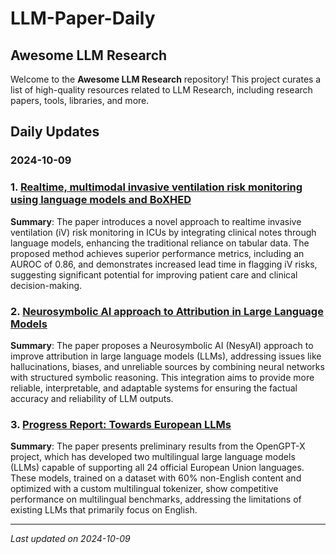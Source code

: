 # LLM-Paper-Daily

## Awesome LLM Research

Welcome to the **Awesome LLM Research** repository! This project curates a list of high-quality resources related to LLM Research, including research papers, tools, libraries, and more.

## Daily Updates

### 2024-10-09

### 1. [Realtime, multimodal invasive ventilation risk monitoring using language models and BoXHED](https://arxiv.org/pdf/2410.03725)
**Summary**: The paper introduces a novel approach to realtime invasive ventilation (iV) risk monitoring in ICUs by integrating clinical notes through language models, enhancing the traditional reliance on tabular data. The proposed method achieves superior performance metrics, including an AUROC of 0.86, and demonstrates increased lead time in flagging iV risks, suggesting significant potential for improving patient care and clinical decision-making.

### 2. [Neurosymbolic AI approach to Attribution in Large Language Models](https://arxiv.org/pdf/2410.03726)
**Summary**: The paper proposes a Neurosymbolic AI (NesyAI) approach to improve attribution in large language models (LLMs), addressing issues like hallucinations, biases, and unreliable sources by combining neural networks with structured symbolic reasoning. This integration aims to provide more reliable, interpretable, and adaptable systems for ensuring the factual accuracy and reliability of LLM outputs.

### 3. [Progress Report: Towards European LLMs](https://arxiv.org/pdf/2410.03730)
**Summary**: The paper presents preliminary results from the OpenGPT-X project, which has developed two multilingual large language models (LLMs) capable of supporting all 24 official European Union languages. These models, trained on a dataset with 60% non-English content and optimized with a custom multilingual tokenizer, show competitive performance on multilingual benchmarks, addressing the limitations of existing LLMs that primarily focus on English.



---

*Last updated on 2024-10-09*